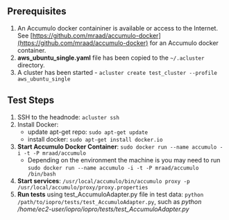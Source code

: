 ## Prerequisites
1. An Accumulo docker containiner is available or access to the Internet. See [https://github.com/mraad/accumulo-docker](https://github.com/mraad/accumulo-docker) for an Accumulo docker container.
2. **aws_ubuntu_single.yaml** file has been copied to the `~/.acluster` directory.
3. A cluster has been started - `acluster create test_cluster --profile aws_ubuntu_single`



## Test Steps  
1. SSH to the headnode: `acluster ssh`
2. Install Docker:
	- update apt-get repo: `sudo apt-get update`
	- install docker: `sudo apt-get install docker.io`
3. **Start Accumulo Docker Container**: `sudo docker run --name accumulo -i -t -P mraad/accumulo`  
	- Depending on the environment the machine is you may need to run `sudo docker run --name accumulo -i -t -P mraad/accumulo /bin/bash`
4. **Start services**: `/usr/local/accumulo/bin/accumulo proxy -p /usr/local/accumulo/proxy/proxy.properties`
5. **Run tests** using test_AccumuloAdapter.py file in test data: `python /path/to/iopro/tests/test_AccumuloAdapter.py`, such as *python /home/ec2-user/iopro/iopro/tests/test_AccumuloAdapter.py*